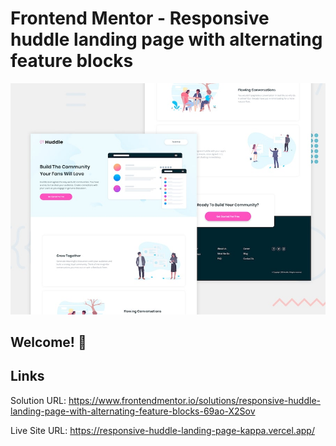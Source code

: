 # Frontend Mentor - Responsive huddle landing page with alternating feature blocks

![Design preview for the Huddle landing page with alternating feature blocks coding challenge](./design/desktop-preview.jpg)

## Welcome! 👋

## Links
Solution URL: https://www.frontendmentor.io/solutions/responsive-huddle-landing-page-with-alternating-feature-blocks-69ao-X2Sov

Live Site URL: https://responsive-huddle-landing-page-kappa.vercel.app/
